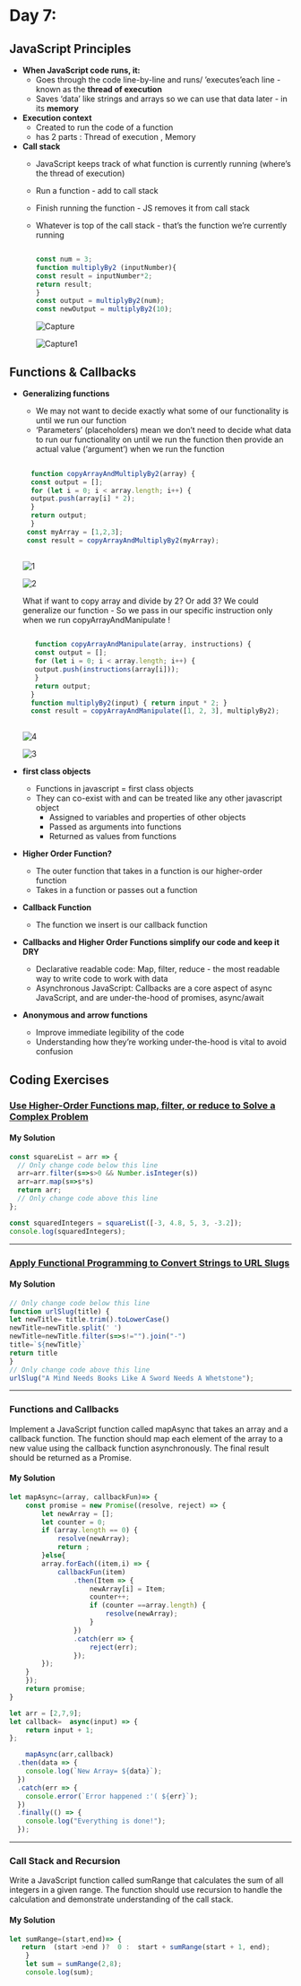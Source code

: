 
# Day 7: 
## JavaScript Principles
* **When JavaScript code runs, it:**
  - Goes through the code line-by-line and runs/ ’executes’each line - known as the **thread of execution**
  - Saves ‘data’ like strings and arrays so we can use that data later - in its **memory**
* **Execution context**
  - Created to run the code of a function
  - has 2 parts : Thread of execution , Memory
* **Call stack**
  - JavaScript keeps track of what function is currently running (where’s the thread of execution)
  - Run a function - add to call stack
  - Finish running the function - JS removes it from call stack
  - Whatever is top of the call stack - that’s the function we’re currently running 
    ```javascript
    
    const num = 3;
    function multiplyBy2 (inputNumber){
    const result = inputNumber*2;
    return result;
    }
    const output = multiplyBy2(num);
    const newOutput = multiplyBy2(10);
    
    ```
     ![Capture](https://github.com/NesrinAbuMnezel/Mastering-JavaScript-in-20-Days/assets/95749191/5868ec25-9278-4e26-8654-993370b2e0e4)
    

    ![Capture1](https://github.com/NesrinAbuMnezel/Mastering-JavaScript-in-20-Days/assets/95749191/c73749a0-2776-4ced-9af6-450e0fa4d83a)


     

## Functions & Callbacks
* **Generalizing functions**
  - We may not want to decide exactly what some of our functionality is until we run our function
  - ‘Parameters’ (placeholders) mean we don’t need to decide what data to run our functionality on until we run the function
      then provide an actual value (‘argument’) when we run the function
   ```javascript
    
     function copyArrayAndMultiplyBy2(array) {
     const output = [];
     for (let i = 0; i < array.length; i++) {
     output.push(array[i] * 2);
     }
     return output;
     }
    const myArray = [1,2,3];
    const result = copyArrayAndMultiplyBy2(myArray);
    
    ```
   ![1](https://github.com/NesrinAbuMnezel/Mastering-JavaScript-in-20-Days/assets/95749191/56d43be8-ef95-4307-837c-6a7cb37d9b42)

   ![2](https://github.com/NesrinAbuMnezel/Mastering-JavaScript-in-20-Days/assets/95749191/94281c20-25fc-4bd8-8481-4eb637db7254)
  
    What if want to copy array and divide by 2? Or add 3?
    We could generalize our function - So we pass in our specific instruction only when we run copyArrayAndManipulate !
  ```javascript
    
     function copyArrayAndManipulate(array, instructions) {
     const output = [];
     for (let i = 0; i < array.length; i++) {
     output.push(instructions(array[i]));
     }
     return output;
    }
    function multiplyBy2(input) { return input * 2; }
    const result = copyArrayAndManipulate([1, 2, 3], multiplyBy2);
    
    ```
     ![4](https://github.com/NesrinAbuMnezel/Mastering-JavaScript-in-20-Days/assets/95749191/edb436a8-a61b-4d8a-acec-e99aeba12079)


    ![3](https://github.com/NesrinAbuMnezel/Mastering-JavaScript-in-20-Days/assets/95749191/99e8c839-e1ac-4a9b-b7fb-484262f08a95)


   
* **first class objects**
  - Functions in javascript = first class objects
  - They can co-exist with and can be treated like any other javascript object
      - Assigned to variables and properties of other objects
      - Passed as arguments into functions
      - Returned as values from functions
* **Higher Order Function?**
  - The outer function that takes in a function is our higher-order function
  - Takes in a function or passes out a function
* **Callback Function**
  - The function we insert is our callback function
* **Callbacks and Higher Order Functions simplify our code and keep it DRY**
  - Declarative readable code: Map, filter, reduce - the most readable way to write code to work with data
  - Asynchronous JavaScript: Callbacks are a core aspect of async JavaScript, and are under-the-hood of promises, async/await
* **Anonymous and arrow functions**
  - Improve immediate legibility of the code
  - Understanding how they’re working under-the-hood is vital to avoid confusion


## Coding Exercises

### [Use Higher-Order Functions map, filter, or reduce to Solve a Complex Problem](https://www.freecodecamp.org/learn/javascript-algorithms-and-data-structures/functional-programming/use-higher-order-functions-map-filter-or-reduce-to-solve-a-complex-problem)

#### My Solution


```javascript
const squareList = arr => {
  // Only change code below this line
  arr=arr.filter(s=>s>0 && Number.isInteger(s))
  arr=arr.map(s=>s*s)
  return arr;
  // Only change code above this line
};

const squaredIntegers = squareList([-3, 4.8, 5, 3, -3.2]);
console.log(squaredIntegers);

```
-------------------------------------------------------------------

### [Apply Functional Programming to Convert Strings to URL Slugs](https://www.freecodecamp.org/learn/javascript-algorithms-and-data-structures/functional-programming/apply-functional-programming-to-convert-strings-to-url-slugs)

#### My Solution


```javascript
// Only change code below this line
function urlSlug(title) {
let newTitle= title.trim().toLowerCase()
newTitle=newTitle.split(' ')
newTitle=newTitle.filter(s=>s!="").join("-")
title=`${newTitle}`
return title
}
// Only change code above this line
urlSlug("A Mind Needs Books Like A Sword Needs A Whetstone");

```
-------------------------------------------------------------------

### Functions and Callbacks


Implement a JavaScript function called mapAsync that takes an array and a callback function.
The function should map each element of the array to a new value using the callback function asynchronously.
The final result should be returned as a Promise.


#### My Solution


```javascript
let mapAsync=(array, callbackFun)=> {
    const promise = new Promise((resolve, reject) => {
        let newArray = [];
        let counter = 0;
        if (array.length == 0) {
            resolve(newArray);
            return ;
        }else{
        array.forEach((item,i) => {
            callbackFun(item)
                .then(Item => {
                    newArray[i] = Item;
                    counter++;
                    if (counter ==array.length) {
                        resolve(newArray);
                    }
                })
                .catch(err => {
                    reject(err);
                });
        });
    }
    });
    return promise;
}

let arr = [2,7,9];
let callback=  async(input) => {
    return input + 1;
};

    mapAsync(arr,callback)
  .then(data => {
    console.log(`New Array= ${data}`);
  })
  .catch(err => {
    console.error(`Error happened :'( ${err}`);
  })
  .finally(() => {
    console.log("Everything is done!");
  });
```


-------------------------------------------------------------------

### Call Stack and Recursion

Write a JavaScript function called sumRange that calculates the sum of all integers in a given range. 
The function should use recursion to handle the calculation and demonstrate understanding of the call stack.

#### My Solution
```javascript
let sumRange=(start,end)=> {
   return  (start >end )?  0 :  start + sumRange(start + 1, end);
    }
    let sum = sumRange(2,8);
    console.log(sum); 
```








